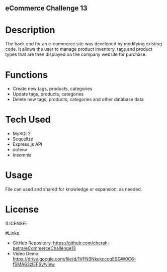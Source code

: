 ## eCommerce Challenge 13

# Description

The back end for an e-commerce site was developed by modifying existing code. It allows the user to manage product inventory, tags and product types that are then displayed on the company website for purchase. 

# Functions

- Create new tags, products, categories
- Update tags, products, categories
- Delete new tags, products, categories and other database data

# Tech Used

- MySQL2
- Sequelize
- Express.js API
- dotenv
- Insomnia

# Usage

File can used and shared for knowledge or expansion, as needed.

# License

(LICENSE)

#Links

- GitHub Repository: https://github.com/cherah-petra/eCommerceChallenge13
- Video Demo: https://drive.google.com/file/d/1VFN3NkekccoqESGW0C6-fSMA63zIEFSv/view


